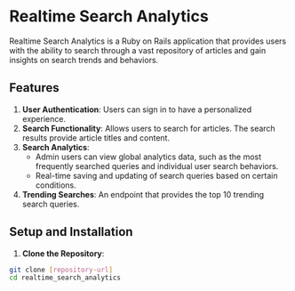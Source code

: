 # Realtime Search Analytics

Realtime Search Analytics is a Ruby on Rails application that provides users with the ability to search through a vast repository of articles and gain insights on search trends and behaviors.

## Features

1. **User Authentication**: Users can sign in to have a personalized experience.
2. **Search Functionality**: Allows users to search for articles. The search results provide article titles and content.
3. **Search Analytics**:
   - Admin users can view global analytics data, such as the most frequently searched queries and individual user search behaviors.
   - Real-time saving and updating of search queries based on certain conditions.
4. **Trending Searches**: An endpoint that provides the top 10 trending search queries.

## Setup and Installation

1. **Clone the Repository**:

```bash
git clone [repository-url]
cd realtime_search_analytics
```
